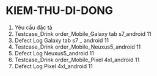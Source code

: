 # KIEM-THU-DI-DONG
1. Yêu cầu đặc tả
2. Testcase_Drink order_Mobile_Galaxy tab s7_android 11
3. Defect Log Galaxy tab s7 _ android 11
4. Testcase_Drink order_Mobile_Neuxus5_android 11
5. Defect Log Neuxus5_android 11
6. Testcase_Drink order_Mobile_Pixel 4xl_android 11
7.  Defect Log Pixel 4xl_android 11
